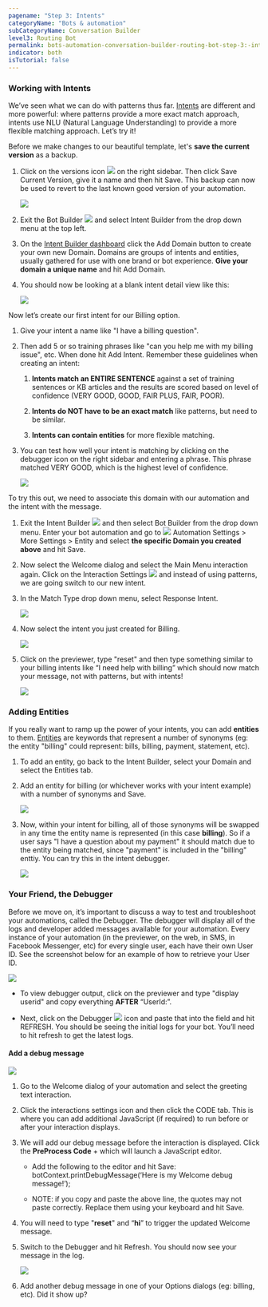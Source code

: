 ```yaml
---
pagename: "Step 3: Intents"
categoryName: "Bots & automation"
subCategoryName: Conversation Builder
level3: Routing Bot
permalink: bots-automation-conversation-builder-routing-bot-step-3:-intents.html
indicator: both
isTutorial: false
---
```


### Working with Intents

We’ve seen what we can do with patterns thus far. [Intents](conversation-builder-intent-builder-overview.html) are different and more powerful: where patterns provide a more exact match approach, intents use NLU (Natural Language Understanding) to provide a more flexible matching approach. Let’s try it!

Before we make changes to our beautiful template, let's **save the current version** as a backup.

1. Click on the versions icon <img class="inlineimage" src="img/conversationimages/image_21.png" /> on the right sidebar. Then click Save Current Version, give it a name and then hit Save. This backup can now be used to revert to the last known good version of your automation.

    <img src="img/conversationimages/image_22.png" >

2. Exit the Bot Builder <img class="inlineimage" src="img/conversationimages/image_23.png" /> and select Intent Builder from the drop down menu at the top left.

3. On the [Intent Builder dashboard](conversation-builder-intent-builder-overview.html) click the Add Domain button to create your own new Domain. Domains are groups of intents and entities, usually gathered for use with one brand or bot experience. **Give your domain a unique name** and hit Add Domain.

4. You should now be looking at a blank intent detail view like this:

    <img src="img/conversationimages/image_24.png" >

Now let’s create our first intent for our Billing option.

1. Give your intent a name like "I have a billing question".

2. Then add 5 or so training phrases like "can you help me with my billing issue", etc. When done hit Add Intent. Remember these guidelines when creating an intent:

    1. **Intents match an ENTIRE SENTENCE** against a set of training sentences or KB articles and the results are scored based on level of confidence (VERY GOOD, GOOD, FAIR PLUS, FAIR, POOR).

    2. **Intents do NOT have to be an exact match** like patterns, but need to be similar.

    3. **Intents can contain entities** for more flexible matching.

3. You can test how well your intent is matching by clicking on the debugger icon on the right sidebar and entering a phrase. This phrase matched VERY GOOD, which is the highest level of confidence.

    ![](img/conversationimages/image_25.png)

To try this out, we need to associate this domain with our automation and the intent with the message.

1. Exit the Intent Builder <img class="inlineimage" src="img/conversationimages/image_23.png" /> and then select Bot Builder from the drop down menu. Enter your bot automation and go to <img class="inlineimage" src="img/conversationimages/image_4.png" /> Automation Settings > More Settings > Entity and select **the specific Domain you created above** and hit Save.

2. Now select the Welcome dialog and select the Main Menu interaction again. Click on the Interaction Settings <img class="inlineimage" src="img/conversationimages/image_28.png" /> and instead of using patterns, we are going switch to our new intent.

3. In the Match Type drop down menu, select Response Intent.

    <img src="img/conversationimages/image_29.png" >

4. Now select the intent you just created for Billing.

    <img src="img/conversationimages/image_30.png" >

5. Click on the previewer, type "reset" and then type something similar to your billing intents like “I need help with billing” which should now match your message, not with patterns, but with intents!

    <img src="img/conversationimages/image_31.png" >

### Adding Entities

If you really want to ramp up the power of your intents, you can add **entities** to them. [Entities](conversation-builder-intent-builder-entities.html) are keywords that represent a number of synonyms (eg: the entity "billing" could represent: bills, billing, payment, statement, etc).

1. To add an entity, go back to the Intent Builder, select your Domain and select the Entities tab.

2. Add an entity for billing (or whichever works with your intent example) with a number of synonyms and Save.

    <img src="img/conversationimages/image_32.png" >

3. Now, within your intent for billing, all of those synonyms will be swapped in any time the entity name is represented (in this case **billing**). So if a user says "I have a question about my payment" it should match due to the entity being matched, since "payment" is included in the "billing" enttiy. You can try this in the intent debugger.

    <img src="img/conversationimages/image_33.png" >

### Your Friend, the Debugger

Before we move on, it’s important to discuss a way to test and troubleshoot your automations, called the Debugger. The debugger will display all of the logs and developer added messages available for your automation. Every instance of your automation (in the previewer, on the web, in SMS, in Facebook Messenger, etc) for every single user, each have their own User ID. See the screenshot below for an example of how to retrieve your User ID.

<img src="img/conversationimages/image_34.png" >

* To view debugger output, click on the previewer and type "display userid" and copy everything **AFTER** “UserId:”.

* Next, click on the Debugger <img class="inlineimage" src="img/conversationimages/image_4.png" /> icon and paste that into the field and hit REFRESH.  You should be seeing the initial logs for your bot. You’ll need to hit refresh to get the latest logs.

#### Add a debug message

![](img/conversationimages/image_36.png)

1. Go to the Welcome dialog of your automation and select the greeting text interaction.

2. Click the interactions settings icon and then click the CODE tab. This is where you can add additional JavaScript (if required) to run before or after your interaction displays.

3. We will add our debug message before the interaction is displayed. Click the **PreProcess Code** + which will launch a JavaScript editor.

    * Add the following to the editor and hit Save: botContext.printDebugMessage(‘Here is my Welcome debug message!’);

    * NOTE: if you copy and paste the above line, the quotes may not paste correctly. Replace them using your keyboard and hit Save.

4. You will need to type "**reset**" and “**hi**” to trigger the updated Welcome message.

5. Switch to the Debugger and hit Refresh. You should now see your message in the log.

    <img src="img/conversationimages/image_37.png" >

6. Add another debug message in one of your Options dialogs (eg: billing, etc). Did it show up?
